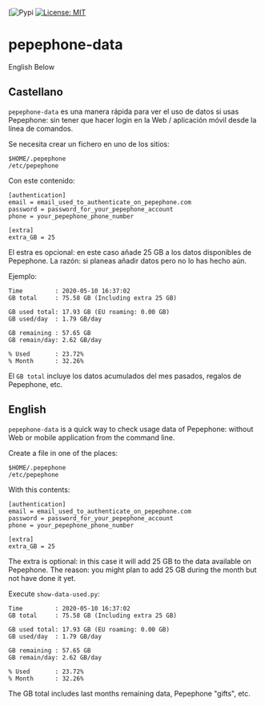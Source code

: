 [![Pypi](https://img.shields.io/pypi/v/pepephone-data)
[![License: MIT](https://img.shields.io/badge/License-MIT-yellow.svg)](https://opensource.org/licenses/MIT)

# pepephone-data
English Below

## Castellano
`pepephone-data` es una manera rápida para ver el uso de datos si usas Pepephone: sin tener que hacer login en la Web / aplicación móvil desde la línea de comandos.

Se necesita crear un fichero en uno de los sitios:
```
$HOME/.pepephone
/etc/pepephone
```

Con este contenido:

```
[authentication]
email = email_used_to_authenticate_on_pepephone.com
password = password_for_your_pepephone_account
phone = your_pepephone_phone_number

[extra]
extra_GB = 25
```

El estra es opcional: en este caso añade 25 GB a los datos disponibles de Pepephone. La razón: si planeas añadir datos pero no lo has hecho aún.

Ejemplo:
```
Time         : 2020-05-10 16:37:02
GB total     : 75.58 GB (Including extra 25 GB)

GB used total: 17.93 GB (EU roaming: 0.00 GB)
GB used/day  : 1.79 GB/day

GB remaining : 57.65 GB
GB remain/day: 2.62 GB/day

% Used       : 23.72%
% Month      : 32.26%
```
El `GB total` incluye los datos acumulados del mes pasados, regalos de Pepephone, etc.

## English
`pepephone-data` is a quick way to check usage data of Pepephone: without Web or mobile application from the command line.

Create a file in one of the places:
```
$HOME/.pepephone
/etc/pepephone
```

With this contents:
```
[authentication]
email = email_used_to_authenticate_on_pepephone.com
password = password_for_your_pepephone_account
phone = your_pepephone_phone_number

[extra]
extra_GB = 25
```
The extra is optional: in this case it will add 25 GB to the data available on Pepephone. The reason: you might plan to add 25 GB during the month but not have done it yet.

Execute `show-data-used.py`:
```
Time         : 2020-05-10 16:37:02
GB total     : 75.58 GB (Including extra 25 GB)

GB used total: 17.93 GB (EU roaming: 0.00 GB)
GB used/day  : 1.79 GB/day

GB remaining : 57.65 GB
GB remain/day: 2.62 GB/day

% Used       : 23.72%
% Month      : 32.26%
```

The GB total includes last months remaining data, Pepephone "gifts", etc.
